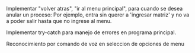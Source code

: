 Implementar "volver atras", "ir al menu principal", para cuando se desea anular un proceso:
  Por ejemplo, entra sin querer a 'ingresar matriz' y no va a poder salir hasta que no ingrese al menu.

Implementar try-catch para manejo de errores en programa principal.

Reconocimiento por comando de voz en seleccion de opciones de menu
